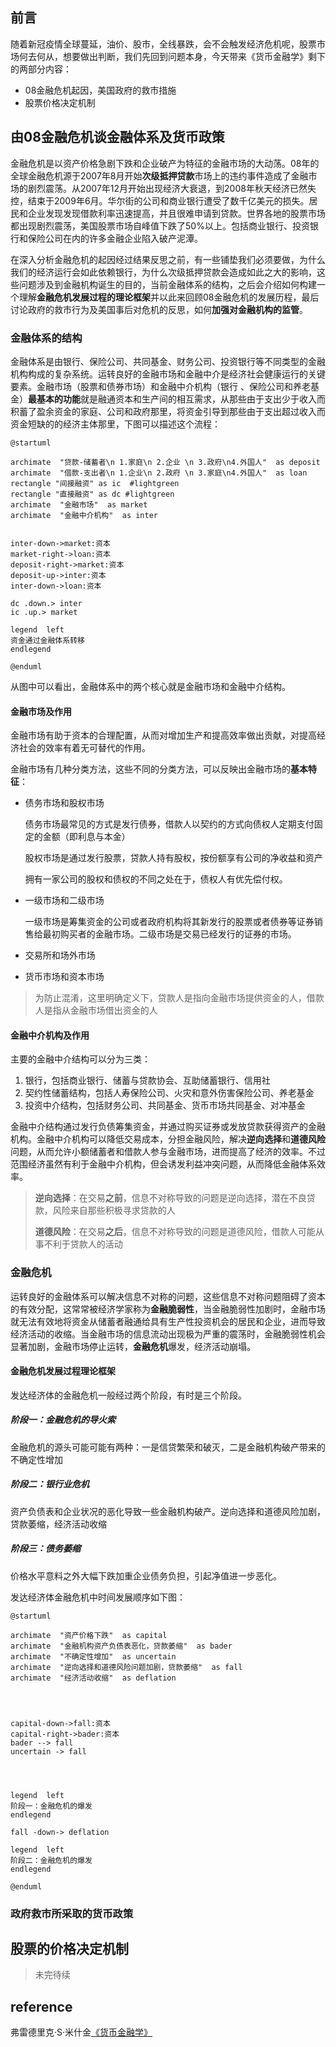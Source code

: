 ## 前言
随着新冠疫情全球蔓延，油价、股市，全线暴跌，会不会触发经济危机呢，股票市场何去何从，想要做出判断，我们先回到问题本身，今天带来《货币金融学》剩下的两部分内容：
- 08金融危机起因，美国政府的救市措施
- 股票价格决定机制

## 由08金融危机谈金融体系及货币政策

金融危机是以资产价格急剧下跌和企业破产为特征的金融市场的大动荡。08年的全球金融危机源于2007年8月开始**次级抵押贷款**市场上的违约事件造成了金融市场的剧烈震荡。从2007年12月开始出现经济大衰退，到2008年秋天经济已然失控，结束于2009年6月。华尔街的公司和商业银行遭受了数千亿美元的损失。居民和企业发现发现借款利率迅速提高，并且很难申请到贷款。世界各地的股票市场都出现剧烈震荡，美国股票市场自峰值下跌了50%以上。包括商业银行、投资银行和保险公司在内的许多金融企业陷入破产泥潭。

在深入分析金融危机的起因经过结果反思之前，有一些铺垫我们必须要做，为什么我们的经济运行会如此依赖银行，为什么次级抵押贷款会造成如此之大的影响，这些问题涉及到金融机构诞生的目的，当前金融体系的结构，之后会介绍如何构建一个理解**金融危机发展过程的理论框架**并以此来回顾08金融危机的发展历程，最后讨论政府的救市行为及美国事后对危机的反思，如何**加强对金融机构的监管**。



### 金融体系的结构

金融体系是由银行、保险公司、共同基金、财务公司、投资银行等不同类型的金融机构构成的复杂系统。运转良好的金融市场和金融中介是经济社会健康运行的关键要素。金融市场（股票和债券市场）和金融中介机构（银行 、保险公司和养老基金）**最基本的功能**就是融通资本和生产间的相互需求，从那些由于支出少于收入而积蓄了盈余资金的家庭、公司和政府那里，将资金引导到那些由于支出超过收入而资金短缺的的经济主体那里，下图可以描述这个流程：

```puml
@startuml

archimate  "贷款-储蓄者\n 1.家庭\n 2.企业 \n 3.政府\n4.外国人"  as deposit  
archimate  "借款-支出者\n 1.企业\n 2.政府 \n 3.家庭\n4.外国人"  as loan 
rectangle "间接融资" as ic  #lightgreen
rectangle "直接融资" as dc #lightgreen
archimate  "金融市场"  as market 
archimate  "金融中介机构"  as inter 


inter-down->market:资本
market-right->loan:资本
deposit-right->market:资本
deposit-up->inter:资本
inter-down->loan:资本

dc .down.> inter
ic .up.> market

legend  left
资金通过金融体系转移 
endlegend

@enduml
```

从图中可以看出，金融体系中的两个核心就是金融市场和金融中介结构。

#### 金融市场及作用

金融市场有助于资本的合理配置，从而对增加生产和提高效率做出贡献，对提高经济社会的效率有着无可替代的作用。

金融市场有几种分类方法，这些不同的分类方法，可以反映出金融市场的**基本特征**：

- 债务市场和股权市场

  债务市场最常见的方式是发行债券，借款人以契约的方式向债权人定期支付固定的金额（即利息与本金）

  股权市场是通过发行股票，贷款人持有股权，按份额享有公司的净收益和资产

  拥有一家公司的股权和债权的不同之处在于，债权人有优先偿付权。

- 一级市场和二级市场

  一级市场是筹集资金的公司或者政府机构将其新发行的股票或者债券等证券销售给最初购买者的金融市场。二级市场是交易已经发行的证券的市场。

- 交易所和场外市场

- 货币市场和资本市场

> 为防止混淆，这里明确定义下，贷款人是指向金融市场提供资金的人，借款人是指从金融市场借出资金的人

#### 金融中介机构及作用

主要的金融中介结构可以分为三类：

1. 银行，包括商业银行、储蓄与贷款协会、互助储蓄银行、信用社
2. 契约性储蓄结构，包括人寿保险公司、火灾和意外伤害保险公司、养老基金
3. 投资中介结构，包括财务公司、共同基金、货币市场共同基金、对冲基金

金融中介结构通过发行负债筹集资金，并通过购买证券或发放贷款获得资产的金融机构。金融中介机构可以降低交易成本，分担金融风险，解决**逆向选择**和**道德风险**问题，从而允许小额储蓄者和借款人参与金融市场，进而提高了经济的效率。不过范围经济虽然有利于金融中介机构，但会诱发利益冲突问题，从而降低金融体系效率。



> **逆向选择**：在交易**之前**，信息不对称导致的问题是逆向选择，潜在不良贷款，风险来自那些积极寻求贷款的人
>
> **道德风险**：在交易**之后**，信息不对称导致的问题是道德风险，借款人可能从事不利于贷款人的活动

### 金融危机

运转良好的金融体系可以解决信息不对称的问题，这些信息不对称问题阻碍了资本的有效分配，这常常被经济学家称为**金融脆弱性**，当金融脆弱性加剧时，金融市场就无法有效地将资金从储蓄者融通给具有生产性投资机会的居民和企业，进而导致经济活动的收缩。当金融市场的信息流动出现极为严重的震荡时，金融脆弱性机会显著加剧，金融市场停止运转，**金融危机**爆发，经济活动崩塌。

#### 金融危机发展过程理论框架

发达经济体的金融危机一般经过两个阶段，有时是三个阶段。

##### 阶段一：金融危机的导火索

金融危机的源头可能可能有两种：一是信贷繁荣和破灭，二是金融机构破产带来的不确定性增加

##### 阶段二：银行业危机

资产负债表和企业状况的恶化导致一些金融机构破产。逆向选择和道德风险加剧，贷款萎缩，经济活动收缩

##### 阶段三：债务萎缩

价格水平意料之外大幅下跌加重企业债务负担，引起净值进一步恶化。

发达经济体金融危机中时间发展顺序如下图：
```puml
@startuml

archimate  "资产价格下跌"  as capital 
archimate  "金融机构资产负债表恶化，贷款萎缩"  as bader 
archimate  "不确定性增加"  as uncertain 
archimate  "逆向选择和道德风险问题加剧，贷款萎缩"  as fall 
archimate  "经济活动收缩"  as deflation 




capital-down->fall:资本
capital-right->bader:资本
bader --> fall
uncertain -> fall




legend  left
阶段一：金融危机的爆发 
endlegend

fall -down-> deflation

legend  left
阶段二：金融危机的爆发 
endlegend

@enduml
```


### 政府救市所采取的货币政策

## 股票的价格决定机制

> 未完待续

## reference

弗雷德里克·S·米什金[《货币金融学》](https://book.douban.com/subject/26950185/)

